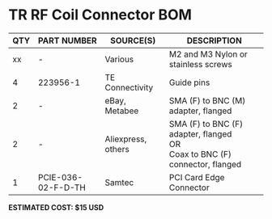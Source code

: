 # TR RF Coil Connector BOM

| QTY | PART NUMBER | SOURCE(S) | DESCRIPTION
|-----|-------------|--------|------------
| xx | - | Various | M2 and M3 Nylon or stainless screws
| 4 | 223956-1 | TE Connectivity | Guide pins
| 2 | - | eBay, Metabee | SMA (F) to BNC (M) adapter, flanged
| 2 | - | Aliexpress, others | SMA (F) to BNC (F) adapter, flanged <br /> OR <br /> Coax to BNC (F) connector, flanged
| 1 | PCIE-036-02-F-D-TH | Samtec | PCI Card Edge Connector

**ESTIMATED COST: $15 USD**
